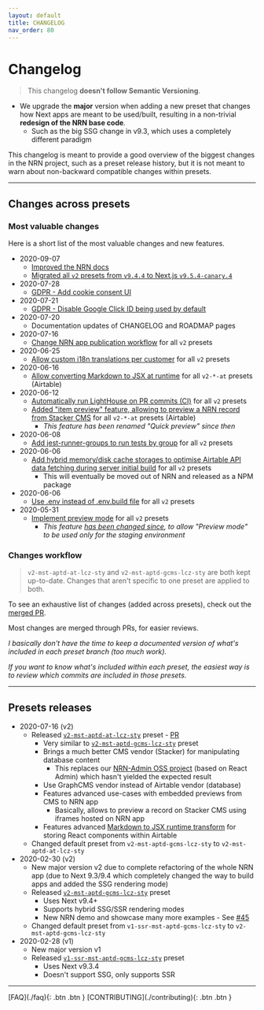 ```yaml
---
layout: default
title: CHANGELOG
nav_order: 80
---
```


Changelog
===

> This changelog **doesn't follow Semantic Versioning**.

- We upgrade the **major** version when adding a new preset that changes how Next apps are meant to be used/built, resulting in a non-trivial **redesign of the NRN base code**.
  - Such as the big SSG change in v9.3, which uses a completely different paradigm

This changelog is meant to provide a good overview of the biggest changes in the NRN project, such as a preset release history, but it is not meant to warn about non-backward compatible changes within presets.

---

## Changes across presets

### Most valuable changes

Here is a short list of the most valuable changes and new features.

- 2020-09-07
    - [Improved the NRN docs](https://github.com/UnlyEd/next-right-now/pull/160)
    - [Migrated all `v2` presets from `v9.4.4` to Next.js `v9.5.4-canary.4`](https://github.com/UnlyEd/next-right-now/pull/161)
- 2020-07-28
    - [GDPR - Add cookie consent UI](https://github.com/UnlyEd/next-right-now/pull/140)
- 2020-07-21
    - [GDPR - Disable Google Click ID being used by default](https://github.com/UnlyEd/next-right-now/pull/138)
- 2020-07-20
    - Documentation updates of CHANGELOG and ROADMAP pages
- 2020-07-16
    - [Change NRN app publication workflow](https://github.com/UnlyEd/next-right-now/pull/129) for all `v2` presets
- 2020-06-25
    - [Allow custom i18n translations per customer](https://github.com/UnlyEd/next-right-now/pull/118) for all `v2` presets
- 2020-06-16
    - [Allow converting Markdown to JSX at runtime](https://github.com/UnlyEd/next-right-now/pull/113) for all `v2-*-at` presets (Airtable)
- 2020-06-12
    - [Automatically run LightHouse on PR commits (CI)](https://github.com/UnlyEd/next-right-now/pull/103) for all `v2` presets
    - [Added "item preview" feature, allowing to preview a NRN record from Stacker CMS](https://github.com/UnlyEd/next-right-now/pull/105) for all `v2-*-at` presets (Airtable)
        - _This feature has been renamed "Quick preview" since then_
- 2020-06-08
    - [Add jest-runner-groups to run tests by group](https://github.com/UnlyEd/next-right-now/pull/91) for all `v2` presets
- 2020-06-06
    - [Add hybrid memory/disk cache storages to optimise Airtable API data fetching during server initial build](https://github.com/UnlyEd/next-right-now/pull/92) for all `v2` presets
        - This will eventually be moved out of NRN and released as a NPM package
- 2020-06-06
    - [Use .env instead of .env.build file](https://github.com/UnlyEd/next-right-now/pull/77) for all `v2` presets
- 2020-05-31
    - [Implement preview mode](https://github.com/UnlyEd/next-right-now/pull/70) for all `v2` presets
        - _This feature [has been changed since](https://github.com/UnlyEd/next-right-now/pull/129), to allow "Preview mode" to be used only for the staging environment_


### Changes workflow

> `v2-mst-aptd-at-lcz-sty` and `v2-mst-aptd-gcms-lcz-sty` are both kept up-to-date. Changes that aren't specific to one preset are applied to both.

To see an exhaustive list of changes (added across presets), check out the [merged PR](https://github.com/UnlyEd/next-right-now/pulls?q=is%3Apr+sort%3Aupdated-desc+is%3Amerged).

Most changes are merged through PRs, for easier reviews.

*I basically don't have the time to keep a documented version of what's included in each preset branch (too much work).*

*If you want to know what's included within each preset, the easiest way is to review which commits are included in those presets.*

---

## Presets releases

- 2020-07-16 (v2)
    - Released [`v2-mst-aptd-at-lcz-sty`](https://github.com/UnlyEd/next-right-now/tree/v2-mst-aptd-at-lcz-sty) preset - [PR](https://github.com/UnlyEd/next-right-now/pull/131)
        - Very similar to [`v2-mst-aptd-gcms-lcz-sty`](https://github.com/UnlyEd/next-right-now/tree/v2-mst-aptd-gcms-lcz-sty) preset
        - Brings a much better CMS vendor (Stacker) for manipulating database content
            - This replaces our [NRN-Admin OSS project](https://github.com/UnlyEd/next-right-now-admin) (based on React Admin) which hasn't yielded the expected result
        - Use GraphCMS vendor instead of Airtable vendor (database)
        - Features advanced use-cases with embedded previews from CMS to NRN app
            - Basically, allows to preview a record on Stacker CMS using iframes hosted on NRN app
        - Features advanced [Markdown to JSX runtime transform](https://github.com/UnlyEd/next-right-now/discussions/99) for storing React components within Airtable
    - Changed default preset from `v2-mst-aptd-gcms-lcz-sty` to `v2-mst-aptd-at-lcz-sty`
- 2020-02-30 (v2)
    - New major version v2 due to complete refactoring of the whole NRN app (due to Next 9.3/9.4 which completely changed the way to build apps and added the SSG rendering mode)
    - Released [`v2-mst-aptd-gcms-lcz-sty`](https://github.com/UnlyEd/next-right-now/tree/v2-mst-aptd-gcms-lcz-sty) preset
        - Uses Next v9.4+
        - Supports hybrid SSG/SSR rendering modes
        - New NRN demo and showcase many more examples - See [#45](https://github.com/UnlyEd/next-right-now/issues/45)
    - Changed default preset from `v1-ssr-mst-aptd-gcms-lcz-sty` to `v2-mst-aptd-gcms-lcz-sty`
- 2020-02-28 (v1)
    - New major version v1
    - Released [`v1-ssr-mst-aptd-gcms-lcz-sty`](https://github.com/UnlyEd/next-right-now/tree/v1-ssr-mst-aptd-gcms-lcz-sty) preset
        - Uses Next v9.3.4
        - Doesn't support SSG, only supports SSR

---

<div class="pagination-section space-even">
    <span class="fs-4" markdown="1">
    [FAQ](./faq){: .btn .btn }
    </span>
    <span class="fs-4" markdown="1">
    [CONTRIBUTING](./contributing){: .btn .btn }
    </span>
</div>
